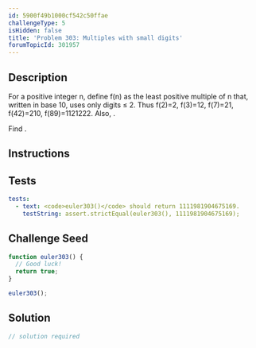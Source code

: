 ```yaml
---
id: 5900f49b1000cf542c50ffae
challengeType: 5
isHidden: false
title: 'Problem 303: Multiples with small digits'
forumTopicId: 301957
---
```


## Description
<section id='description'>
For a positive integer n, define f(n) as the least positive multiple of n that, written in base 10, uses only digits ≤ 2.
Thus f(2)=2, f(3)=12, f(7)=21, f(42)=210, f(89)=1121222.
Also, .

Find .
</section>

## Instructions
<section id='instructions'>

</section>

## Tests
<section id='tests'>

```yml
tests:
  - text: <code>euler303()</code> should return 1111981904675169.
    testString: assert.strictEqual(euler303(), 1111981904675169);

```

</section>

## Challenge Seed
<section id='challengeSeed'>

<div id='js-seed'>

```js
function euler303() {
  // Good luck!
  return true;
}

euler303();
```

</div>



</section>

## Solution
<section id='solution'>

```js
// solution required
```

</section>
